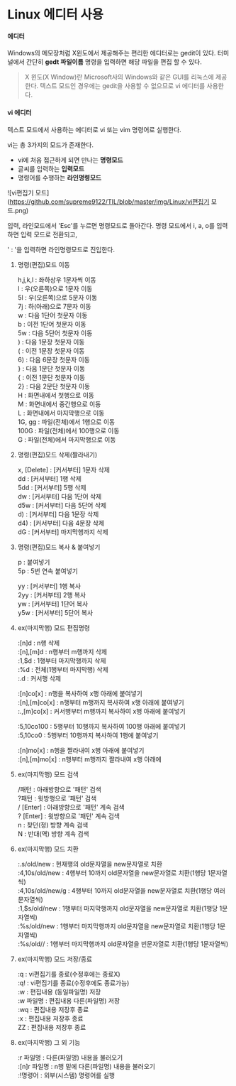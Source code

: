 # Linux 에디터 사용

#### 에디터 

Windows의 메모장처럼 X윈도에서 제공해주는 편리한 에디터로는 gedit이 있다. 터미널에서 간단히 **gedt 파일이름** 명령을 입력하면 해당 파일을 편집 할 수 있다.

> X 윈도(X Window)란 Microsoft사의 Windows와 같은 GUI를 리눅스에 제공한다. 텍스트 모드인 경우에는 gedit을 사용할 수 없으므로 vi 에디터를 사용한다.



####  vi 에디터

텍스트 모드에서 사용하는 에디터로 vi 또는 vim 명령어로 실행한다.

vi는 총 3가지의 모드가 존재한다.

- vi에 처음 접근하게 되면 만나는 **명령모드**
- 글씨를 입력하는 **입력모드**
- 명령어를 수행하는 **라인명령모드**

![vi편집기 모드](https://github.com/supreme9122/TIL/blob/master/img/Linux/vi편집기 모드.png)

입력, 라인모드에서 'Esc'를 누르면 명령모드로 돌아간다. 명령 모드에서 i, a, o를 입력하면 입력 모드로 전환되고, 

' : '을 입력하면 라인명령모드로 진입한다.





1. 명령(편집)모드 이동

   h,j,k,l		: 좌하상우 1문자씩 이동</br>
   l				: 우(오른쪽)으로 1문자 이동</br>
   5l			  : 우(오른쪽)으로 5문자 이동</br>
   7j			  : 하(아래)으로 7문자 이동</br>
   w		  	: 다음 1단어 첫문자 이동</br>
   b			   : 이전 1단어 첫문자 이동</br>
   5w			: 다음 5단어 첫문자 이동</br>
   )				: 다음 1문장 첫문자 이동</br>
   (				: 이전 1문장 첫문자 이동</br>
   6)			  : 다음 6문장 첫문자 이동</br>
   }				: 다음 1문단 첫문자 이동</br>
   {				: 이전 1문단 첫문자 이동</br>
   2}			  : 다음 2문단 첫문자 이동</br>
   H			   : 화면내에서 첫행으로 이동</br>
   M			  : 화면내에서 중간행으로 이동</br>
   L				: 화면내에서 마지막행으로 이동</br>
   1G, gg	   : 파일(전체)에서 1행으로 이동</br>
   100G		 : 파일(전체)에서 100행으로 이동</br>
   G				: 파일(전체)에서 마지막행으로 이동</br>

   

2. 명령(편집)모드 삭제(짤라내기)
   
   x, [Delete]	: [커서부터] 1문자 삭제</br>
   dd		 		: [커서부터] 1행 삭제</br>
   5dd			   : [커서부터] 5행 삭제</br>
   dw				: [커서부터] 다음 1단어 삭제</br>
   d5w	  		: [커서부터] 다음 5단어 삭제</br>
   d)				  : [커서부터] 다음 1문장 삭제</br>
   d4)				: [커서부터] 다음 4문장 삭제</br>
   dG				 : [커서부터] 마지막행까지 삭제</br>
   
   
   
3. 명령(편집)모드 복사 & 붙여넣기

   p			: 붙여넣기</br>
   5p	  	: 5번 연속 붙여넣기</br>

   yy	   	: [커서부터] 1행 복사</br>
   2yy	 	: [커서부터] 2행 복사</br>
   yw	  	: [커서부터] 1단어 복사</br>
   y5w		: [커서부터] 5단어 복사</br>

   

4. ex(마지막행) 모드 편집명령

   :[n]d					: n행 삭제</br>
   :[n],[m]d 			: n행부터 m행까지 삭제</br>
   :1,$d					: 1행부터 마지막행까지 삭제</br>
   :%d		  			: 전체(1행부터 마지막행) 삭제</br>
   :.d						: 커서행 삭제</br>

   :[n]co[x]	  		: n행을 복사하여 x행 아래에 붙여넣기</br>
   :[n],[m]co[x]  	 : n행부터 m행까지 복사하여 x행 아래에 붙여넣기</br>
   :.,[m]co[x]   		: 커서행부터 m행까지 복사하여 x행 아래에 붙여넣기</br>

   :5,10co100		 : 5행부터 10행까지 복사하여 100행 아래에 붙여넣기</br>
   :5,10co0		  	: 5행부터 10행까지 복사하여 1행에 붙여넣기</br>

   :[n]mo[x]	    	: n행을 짤라내여 x행 아래에 붙여넣기</br>
   :[n],[m]mo[x] 	: n행부터 m행까지 짤라내여 x행 아래에</br>

   

5. ex(마지막행) 모드 검색

   /패턴	 	: 아래방향으로 '패턴' 검색</br>
   ?패턴		 : 윗방행으로 '패턴' 검색</br>
   / [Enter]	: 아래방향으로 '패턴' 계속 검색</br>
   ? [Enter]	: 윗방향으로 '패턴' 계속 검색</br>
   n				: 찾던(정) 방향 계속 검색</br>
   N				: 반대(역) 방향 계속 검색</br>

   

6. ex(마지막행) 모드 치환

   :.s/old/new				: 현재행의 old문자열을 new문자열로 치환</br>
   :4,10s/old/new		  : 4행부터 10까지 old문자열을 new문자열로 치환(1행당 1문자열씩)</br>
   :4,10s/old/new/g	   : 4행부터 10까지 old문자열을 new문자열로 치환(1행당 여러 문자열씩)</br>
   :1,$s/old/new			: 1행부터 마지막행까지 old문자열을 new문자열로 치환(1행당 1문자열씩)</br>
   :%s/old/new		  	: 1행부터 마지막행까지 old문자열을 new문자열로 치환(1행당 1문자열씩)</br>
   :%s/old//					: 1행부터 마지막행까지 old문자열을 빈문자열로 치환(1행당 1문자열씩)</br>

   

7. ex(마지막행) 모드 저장/종료

   :q				: vi편집기를 종료(수정후에는 종료X)</br>
   :q!				: vi편집기를 종료(수정후에도 종료가능)</br>
   :w				: 편집내용 (동일파일명) 저장</br>
   :w 파일명	: 편집내용 다른(파일명) 저장</br>
   :wq		  	: 편집내용 저장후 종료</br>
   :x		 		: 편집내용 저장후 종료</br>
   ZZ				: 편집내용 저장후 종료</br>

8. ex(마지막행) 그 외 기능

   :r 파일명		: 다른(파일명) 내용을 불러오기</br>
   :[n]r 파일명	: n행 밑에 다른(파일명) 내용을 불러오기</br>
   :!명령어	  	: 외부(시스템) 명령어를 실행</br> 	

